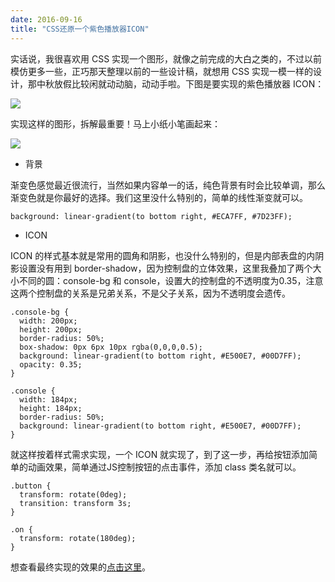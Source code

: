 ```yaml
---
date: 2016-09-16
title: "CSS还原一个紫色播放器ICON"
---
```


实话说，我很喜欢用 CSS 实现一个图形，就像之前完成的大白之类的，不过以前模仿更多一些，正巧那天整理以前的一些设计稿，就想用 CSS 实现一模一样的设计，那中秋放假比较闲就动动脑，动动手啦。下图是要实现的紫色播放器 ICON：

![](http://7xjufd.dl1.z0.glb.clouddn.com/100in100_purple_player.png)

实现这样的图形，拆解最重要！马上小纸小笔画起来：

![](http://7xjufd.dl1.z0.glb.clouddn.com/%E7%B4%AB%E8%89%B2icon%E8%A7%A3%E6%9E%90.png)

+ 背景

渐变色感觉最近很流行，当然如果内容单一的话，纯色背景有时会比较单调，那么渐变色就是你最好的选择。我们这里没什么特别的，简单的线性渐变就可以。

```
background: linear-gradient(to bottom right, #ECA7FF, #7D23FF);
```

+ ICON

ICON 的样式基本就是常用的圆角和阴影，也没什么特别的，但是内部表盘的内阴影设置没有用到 border-shadow，因为控制盘的立体效果，这里我叠加了两个大小不同的圆：console-bg 和 console，设置大的控制盘的不透明度为0.35，注意这两个控制盘的关系是兄弟关系，不是父子关系，因为不透明度会遗传。

```
.console-bg {
  width: 200px;
  height: 200px;
  border-radius: 50%;
  box-shadow: 0px 6px 10px rgba(0,0,0,0.5);
  background: linear-gradient(to bottom right, #E500E7, #00D7FF);
  opacity: 0.35;
}

.console {
  width: 184px;
  height: 184px;
  border-radius: 50%;
  background: linear-gradient(to bottom right, #E500E7, #00D7FF);
}

```

就这样按着样式需求实现，一个 ICON 就实现了，到了这一步，再给按钮添加简单的动画效果，简单通过JS控制按钮的点击事件，添加 class 类名就可以。

```
.button {
  transform: rotate(0deg);
  transition: transform 3s;
}

.on {
  transform: rotate(180deg);
}

```

想查看最终实现的效果的[点击这里](http://runfastlynda.com/demos/purple-player)。